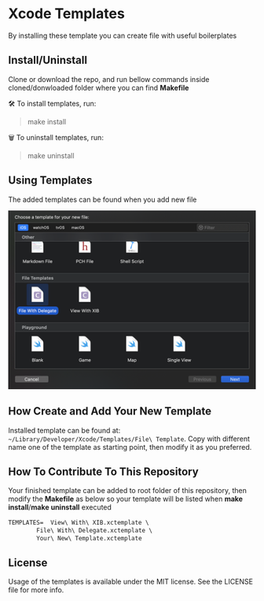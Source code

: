 # Xcode Templates

By installing these template you can create file with useful boilerplates

## Install/Uninstall

Clone or download the repo, and run bellow commands inside cloned/donwloaded folder where you can find **Makefile**

🛠 To install templates, run:

> make install


🗑 To uninstall templates, run:

> make uninstall

## Using Templates

The added templates can be found when you add new file

![New file window](docs/images/templates.png)

## How Create and Add Your New Template

Installed template can be found at: `~/Library/Developer/Xcode/Templates/File\ Template`.
Copy with different name one of the template as starting point, then modify it as you preferred.

## How To Contribute To This Repository

Your finished template can be added to root folder of this repository, then modify the **Makefile** as below so your template will be listed when **make install**/**make uninstall** executed

```
TEMPLATES=	View\ With\ XIB.xctemplate \
		File\ With\ Delegate.xctemplate \
		Your\ New\ Template.xctemplate

```

## License

Usage of the templates is available under the MIT license. See the LICENSE file for more info.




